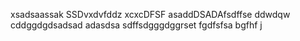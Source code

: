 xsadsaassak
SSDvxdvfddz
xcxcDFSF
asaddDSADAfsdffse
ddwdqw
cddggdgdsadsad
adasdsa
sdffsdgggdggrset
fgdfsfsa
bgfhf
j
